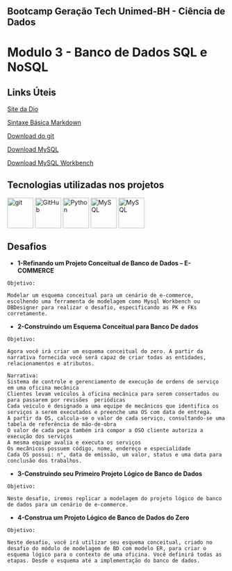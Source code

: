 ## Bootcamp Geração Tech Unimed-BH - Ciência de Dados



# **Modulo 3** - Banco de Dados SQL e NoSQL





## Links Úteis

[Site da Dio](https://dio.me/)

[Sintaxe Básica Markdown](https://www.markdownguide.org/basic-syntax/)

[Download do git](https://git-scm.com/downloads)

[Download MySQL](https://dev.mysql.com/downloads/mysql/8.0.html)

[Download MySQL Workbench](https://dev.mysql.com/downloads/workbench/)



## Tecnologias utilizadas nos projetos

<div style="display: inline_block">
<img align="center" alt="git" height="70" width="60" src="https://cdn.jsdelivr.net/gh/devicons/devicon/icons/git/git-original-wordmark.svg"/>
<img align="center" alt="GitHub" height="70" width="60" src="https://cdn.jsdelivr.net/gh/devicons/devicon/icons/github/github-original-wordmark.svg" />
<img  align="center" alt="Python" height="70" width="60" src="https://cdn.jsdelivr.net/gh/devicons/devicon/icons/python/python-original-wordmark.svg" />              
<img align="center" alt="MySQL" height="70" width="60"  src="https://cdn.jsdelivr.net/gh/devicons/devicon/icons/mysql/mysql-original-wordmark.svg" />
<img align="center" alt="MySQL" height="70" width="60" src="https://cdn.jsdelivr.net/gh/devicons/devicon/icons/mongodb/mongodb-original-wordmark.svg" />
</div>



## Desafios



- **1-Refinando um Projeto Conceitual de Banco de Dados – E-COMMERCE**

```
Objetivo: 

Modelar um esquema conceitual para um cenário de e-commerce, escolhendo uma ferramenta de modelagem como Mysql Workbench ou DBDesigner para realizar o desafio, especificando as PK e FKs corretamente.

```



- **2-Construindo um Esquema Conceitual para Banco De dados**

```
Objetivo:

Agora você irá criar um esquema conceitual do zero. A partir da narrativa fornecida você será capaz de criar todas as entidades, relacionamentos e atributos.

Narrativa:
Sistema de controle e gerenciamento de execução de ordens de serviço em uma oficina mecânica
Clientes levam veículos à oficina mecânica para serem consertados ou para passarem por revisões  periódicas
Cada veículo é designado a uma equipe de mecânicos que identifica os serviços a serem executados e preenche uma OS com data de entrega.
A partir da OS, calcula-se o valor de cada serviço, consultando-se uma tabela de referência de mão-de-obra
O valor de cada peça também irá compor a OSO cliente autoriza a execução dos serviços
A mesma equipe avalia e executa os serviços
Os mecânicos possuem código, nome, endereço e especialidade
Cada OS possui: n°, data de emissão, um valor, status e uma data para conclusão dos trabalhos.

```



- **3-Construindo seu Primeiro Projeto Lógico de Banco de Dados**

```
Objetivo:

Neste desafio, iremos replicar a modelagem do projeto lógico de banco de dados para um cenário de e-commerce.

```





- **4-Construa um Projeto Lógico de Banco de Dados do Zero**

```
Objetivo:

Neste desafio, você irá utilizar seu esquema conceitual, criado no desafio do módulo de modelagem de BD com modelo ER, para criar o esquema lógico para o contexto de uma oficina. Você definirá todas as etapas. Desde o esquema até a implementação do banco de dados.

```

